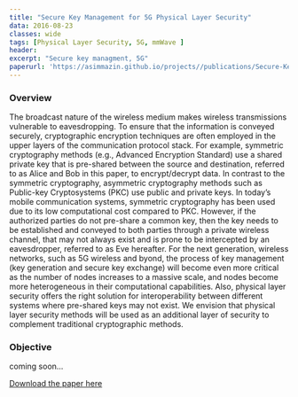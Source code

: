 ```yaml
---
title: "Secure Key Management for 5G Physical Layer Security"
data: 2016-08-23
classes: wide
tags: [Physical Layer Security, 5G, mmWave ]
header:
excerpt: "Secure key managment, 5G"
paperurl: 'https://asimmazin.github.io/projects//publications/Secure-Key5G.pdf'
---
```

### Overview

The broadcast nature of the wireless medium makes wireless transmissions vulnerable to eavesdropping.
To ensure that the information is conveyed securely, cryptographic encryption techniques are often employed in the upper layers of the communication protocol stack.
For example, symmetric cryptography methods (e.g., Advanced Encryption Standard) use a shared private key that is pre-shared between the source and destination, referred to as Alice and Bob in this paper, to encrypt/decrypt data.
In contrast to the symmetric cryptography, asymmetric cryptography methods such as Public-key Cryptosystems (PKC) use public and private keys.
In today’s mobile communication systems, symmetric cryptography has been used due to its low computational cost compared to PKC.
However, if the authorized parties do not pre-share a common key, then the key needs to be established and conveyed to both parties through a private wireless channel, that may not always exist and is prone to be intercepted by an eavesdropper, referred to as Eve hereafter.
For the next generation, wireless networks, such as 5G wireless and byond, the process of key management (key generation and secure key exchange) will become even more critical as the number of nodes increases to a massive scale, and nodes become more heterogeneous in their computational capabilities.
Also, physical layer security offers the right solution for interoperability between different systems where pre-shared keys may not exist. We envision that physical layer security methods will be used as an additional layer of security to complement traditional cryptographic methods.

### Objective
coming soon...

[Download the paper here](https://asimmazin.github.io/projects//publications/Secure-Key5G.pdf)
